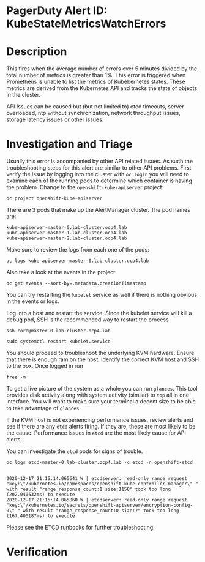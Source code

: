# PagerDuty Alert ID: KubeStateMetricsWatchErrors
# Description

This fires when the average number of errors over 5 minutes divided by the total number of metrics is greater than 1%. This error is triggered when Prometheus is unable to list the metrics of Kubebernetes states. These metrics are derived from the Kubernetes API and tracks the state of objects in the cluster.

API Issues can be caused but (but not limited to) etcd timeouts, server overloaded, ntp without synchronization, network throughput issues, storage latency issues or other issues.

# Investigation and Triage


Usually this error is accompanied by other API related issues. As such the troubleshooting steps for this alert are similar to other API problems. First verify the issue by logging into the cluster with `oc login` you will need to examine each of the running pods to determine which container is having the problem. Change to the `openshift-kube-apiserver` project:

```
oc project openshift-kube-apiserver
```

There are 3 pods that make up the AlertManager cluster. The pod names are:

```
kube-apiserver-master-0.lab-cluster.ocp4.lab 
kube-apiserver-master-1.lab-cluster.ocp4.lab
kube-apiserver-master-2.lab-cluster.ocp4.lab
```

Make sure to review the logs from each one of the pods:

```
oc logs kube-apiserver-master-0.lab-cluster.ocp4.lab 
```

Also take a look at the events in the project:

```
oc get events --sort-by=.metadata.creationTimestamp
```

You can try restarting the `kubelet` service as well if there is nothing obvious in the events or logs.

Log into a host and restart the service. Since the kubelet service will kill a debug pod, SSH is the recommended way to restart the process

```
ssh core@master-0.lab-cluster.ocp4.lab

sudo systemctl restart kubelet.service
```

You should proceed to troubleshoot the underlying KVM hardware. Ensure that there is enough ram on the host. Identify the correct KVM host and SSH to the box. Once logged in run

```
free -m
```

To get a live picture of the system as a whole you can run `glances`. This tool provides disk activity along with system activity (similar) to `top` all in one interface. You will want to make sure your terminal a decent size to be able to take advantage of `glances`.

If the KVM host is not experiencing performance issues, review alerts and see if there are any `etcd` alerts firing. If they are, these are most likely to be the cause. Performance issues in `etcd` are the most likely cause for API alerts.

You can investigate the `etcd` pods for signs of trouble.

```
oc logs etcd-master-0.lab-cluster.ocp4.lab -c etcd -n openshift-etcd


2020-12-17 21:15:14.065641 W | etcdserver: read-only range request "key:\"/kubernetes.io/namespaces/openshift-kube-controller-manager\" " with result "range_response_count:1 size:1158" took too long (202.040532ms) to execute
2020-12-17 21:15:14.065860 W | etcdserver: read-only range request "key:\"/kubernetes.io/secrets/openshift-apiserver/encryption-config-0\" " with result "range_response_count:0 size:7" took too long (167.400187ms) to execute
```

Please see the ETCD runbooks for further troubleshooting.


# Verification
